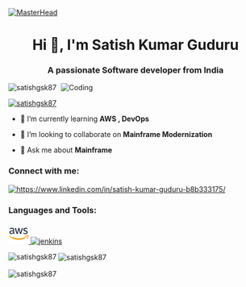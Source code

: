 
[![MasterHead](https://cdn.dribbble.com/users/2514208/screenshots/9457622/media/30a1e1fa2d62e32d6b3e592518bfa6e5.gif)](https://satishgsk87.io)
<h1 align="center">Hi 👋, I'm Satish Kumar Guduru</h1>
<h3 align="center">A passionate Software developer from India</h3>
<img align="right" alt="Coding" width="400" src="https://media0.giphy.com/media/v1.Y2lkPTc5MGI3NjExczRkMXE3Mmx4bXNzamtlNnVoOWdrcGFjcGZ5aWg5NHhwazJkbzBjcCZlcD12MV9pbnRlcm5hbF9naWZfYnlfaWQmY3Q9Zw/wLNuW1tCKRiPmDV5Y4/giphy.webp">

<p align="left"> <img src="https://komarev.com/ghpvc/?username=satishgsk87&label=Profile%20views&color=0e75b6&style=flat" alt="satishgsk87" /> </p>

<p align="left"> <a href="https://github.com/ryo-ma/github-profile-trophy"><img src="https://github-profile-trophy.vercel.app/?username=satishgsk87" alt="satishgsk87" /></a> </p>

- 🌱 I’m currently learning **AWS , DevOps**

- 👯 I’m looking to collaborate on **Mainframe Modernization**

- 💬 Ask me about **Mainframe**

<h3 align="left">Connect with me:</h3>
<p align="left">
<a href="https://linkedin.com/in/satish-kumar-guduru-b8b333175/" target="blank"><img align="center" src="https://raw.githubusercontent.com/rahuldkjain/github-profile-readme-generator/master/src/images/icons/Social/linked-in-alt.svg" alt="https://www.linkedin.com/in/satish-kumar-guduru-b8b333175/" height="30" width="40" /></a>
</p>

<h3 align="left">Languages and Tools:</h3>
<p align="left"> <a href="https://aws.amazon.com" target="_blank" rel="noreferrer"> <img src="https://raw.githubusercontent.com/devicons/devicon/master/icons/amazonwebservices/amazonwebservices-original-wordmark.svg" alt="aws" width="40" height="40"/> </a> <a href="https://www.jenkins.io" target="_blank" rel="noreferrer"> <img src="https://www.vectorlogo.zone/logos/jenkins/jenkins-icon.svg" alt="jenkins" width="40" height="40"/> </a> </p>

<p><img align="left" src="https://github-readme-stats.vercel.app/api/top-langs?username=satishgsk87&show_icons=true&locale=en&layout=compact" alt="satishgsk87" /></p>

<p>&nbsp;<img align="center" src="https://github-readme-stats.vercel.app/api?username=satishgsk87&show_icons=true&locale=en" alt="satishgsk87" /></p>

<p><img align="center" src="https://github-readme-streak-stats.herokuapp.com/?user=satishgsk87&" alt="satishgsk87" /></p>
